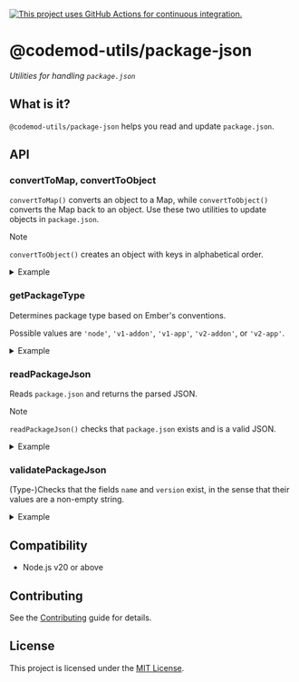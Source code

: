 [![This project uses GitHub Actions for continuous integration.](https://github.com/ijlee2/codemod-utils/actions/workflows/ci.yml/badge.svg)](https://github.com/ijlee2/codemod-utils/actions/workflows/ci.yml)

# @codemod-utils/package-json

_Utilities for handling `package.json`_


## What is it?

`@codemod-utils/package-json` helps you read and update `package.json`.


## API

### convertToMap, convertToObject

`convertToMap()` converts an object to a Map, while `convertToObject()` converts the Map back to an object. Use these two utilities to update objects in `package.json`.

> [!NOTE]
> `convertToObject()` creates an object with keys in alphabetical order.

<details>

<summary>Example</summary>

Remove dependencies (if they exist) from `package.json`.

```ts
const dependencies = convertToMap(packageJson['dependencies']);

const packagesToDelete = [
  '@embroider/macros',
  'ember-auto-import',
  'ember-cli-babel',
  'ember-cli-htmlbars',
];

packagesToDelete.forEach((packageName) => {
  dependencies.delete(packageName);
});

packageJson['dependencies'] = convertToObject(dependencies);
```

</details>


### getPackageType

Determines package type based on Ember's conventions.

Possible values are `'node'`, `'v1-addon'`, `'v1-app'`, `'v2-addon'`, or `'v2-app'`.

<details>

<summary>Example</summary>

Make an early exit in a codemod that converts v1 addons to v2.

```ts
const packageType = getPackageType(packageJson);

if (packageType === 'v2-addon') {
  return;
}

// Convert to v2
```

</details>


### readPackageJson

Reads `package.json` and returns the parsed JSON.

> [!NOTE]
> `readPackageJson()` checks that `package.json` exists and is a valid JSON.

<details>

<summary>Example</summary>

Check if a project has `typescript` as a dependency.

```ts
import { readPackageJson } from '@codemod-utils/package-json';

const { dependencies, devDependencies } = readPackageJson({
  projectRoot,
});

const projectDependencies = new Map([
  ...Object.entries(dependencies ?? {}),
  ...Object.entries(devDependencies ?? {}),
]);

const hasTypeScript = projectDependencies.has('typescript');
```

</details>


### validatePackageJson

(Type-)Checks that the fields `name` and `version` exist, in the sense that their values are a non-empty string.

<details>

<summary>Example</summary>

```js
import {
  readPackageJson,
  validatePackageJson,
} from '@codemod-utils/package-json';

const packageJson = readPackageJson({ projectRoot });

validatePackageJson(packageJson);

// Both guaranteed to be `string` (not `undefined`)
const { name, version } = packageJson;
```

</details>


## Compatibility

- Node.js v20 or above


## Contributing

See the [Contributing](../../CONTRIBUTING.md) guide for details.


## License

This project is licensed under the [MIT License](LICENSE.md).

